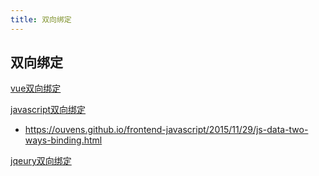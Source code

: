 ```yaml
---
title: 双向绑定
---
```


## 双向绑定

[vue双向绑定](https://segmentfault.com/a/1190000006599500)


[javascript双向绑定](https://segmentfault.com/a/1190000004681757)
- https://ouvens.github.io/frontend-javascript/2015/11/29/js-data-two-ways-binding.html


[jqeury双向绑定](http://www.html-js.com/article/Study-of-twoway-data-binding-JavaScript-talk-about-JavaScript-every-day)
